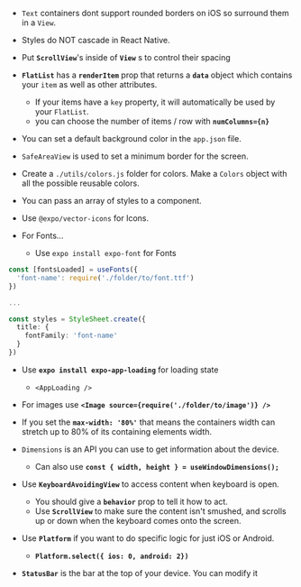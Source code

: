 - `Text` containers dont support rounded borders on iOS so surround them in a `View`.

- Styles do NOT cascade in React Native.

- Put **`ScrollView`**'s inside of **`View`** s to control their spacing

- **`FlatList`** has a **`renderItem`** prop that returns a **`data`** object which contains your `item` as well as other attributes.
	- If your items have a `key` property, it will automatically be used by your `FlatList`.
	- you can choose the number of items / row with **`numColumns={n}`**
- You can set a default background color in the `app.json` file.

- `SafeAreaView` is used to set a minimum border for the screen.

- Create a `./utils/colors.js` folder for colors. Make a `Colors` object with all the possible reusable colors.

- You can pass an array of styles to a component.

- Use `@expo/vector-icons` for Icons.

- For Fonts...
	- Use `expo install expo-font` for Fonts

```ts
const [fontsLoaded] = useFonts({
  'font-name': require('./folder/to/font.ttf')
})

...

const styles = StyleSheet.create({
  title: {
    fontFamily: 'font-name'
  }
})
```

- Use **`expo install expo-app-loading`** for loading state
	- `<AppLoading />`

- For images use **`<Image source={require('./folder/to/image')} />`**

- If you set the **`max-width: '80%'`** that means the containers width can stretch up to 80% of its containing elements width.

- `Dimensions` is an API you can use to get information about the device.
	- Can also use **`const { width, height } = useWindowDimensions();`** 

- Use **`KeyboardAvoidingView`** to access content when keyboard is open.
	- You should give a **`behavior`** prop to tell it how to act.
	- Use **`ScrollView`** to make sure the content isn't smushed, and scrolls up or down when the keyboard comes onto the screen.

- Use **`Platform`** if you want to do specific logic for just iOS or Android.
	- **`Platform.select({ ios: 0, android: 2})`**

- **`StatusBar`** is the bar at the top of your device. You can modify it